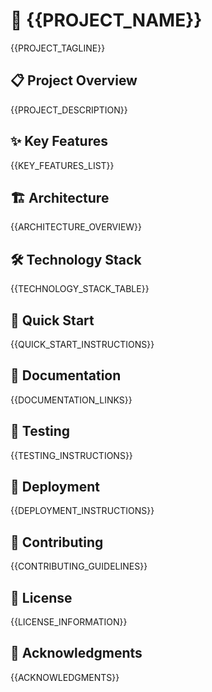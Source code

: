# 🚀 {{PROJECT_NAME}}

{{PROJECT_TAGLINE}}

## 📋 Project Overview

{{PROJECT_DESCRIPTION}}

## ✨ Key Features

{{KEY_FEATURES_LIST}}

## 🏗️ Architecture

{{ARCHITECTURE_OVERVIEW}}

## 🛠️ Technology Stack

{{TECHNOLOGY_STACK_TABLE}}

## 🚀 Quick Start

{{QUICK_START_INSTRUCTIONS}}

## 📖 Documentation

{{DOCUMENTATION_LINKS}}

## 🧪 Testing

{{TESTING_INSTRUCTIONS}}

## 🚀 Deployment

{{DEPLOYMENT_INSTRUCTIONS}}

## 🤝 Contributing

{{CONTRIBUTING_GUIDELINES}}

## 📄 License

{{LICENSE_INFORMATION}}

## 🙏 Acknowledgments

{{ACKNOWLEDGMENTS}}
